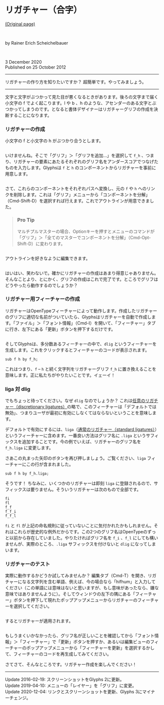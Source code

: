 # リガチャー（合字）

[(Original page)](https://glyphsapp.com/learn/ligatures)  

<br />

by Rainer Erich Scheichelbauer  

<br />

3 December 2020  
Published on 25 October 2012  

********

リガチャーの作り方を知りたいですか？ 超簡単です。やってみましょう。  

********

文字と文字がぶつかって見た目が悪くなるときがあります。後ろの文字まで届く小文字の f でよく起こります。l や b 、h のような、アセンダーのある文字とぶつかってしまうのです。となると書体デザイナーはリガチャーグリフの作成を決断することになります。  

### リガチャーの作成

小文字の f と小文字の h がぶつかり合うとします。  

<img alt="" src="https://glyphsapp.com/media/pages/learn/ligatures/bb452c8657-1605628224/liga-1.png">

いけませんね。そこで「グリフ」＞「グリフを追加...」を選択して `f_h` 、つまり、リガチャーの要素にあたるそれぞれのグリフ名をアンダースコアでつなげたものを入力します。Glyphsは `f` と `h` のコンポーネントからリガチャーを事前に用意します。  

<img alt="" src="https://glyphsapp.com/media/pages/learn/ligatures/69d6031e0e-1605628224/liga-2.png">

さて、これらのコンポーネントをそれぞれパスへ変換し、元の `f` や `h` へのリンクを削除します。これは「グリフ」メニューから「コンポーネントを分解」（Cmd-Shift-D）を選択すれば行えます。これでアウトラインが用意できました。  

> ### Pro Tip
> マルチプルマスターの場合、Optionキーを押すとメニューのコマンドが「グリフ」＞「全てのマスターでコンポーネントを分解」（Cmd-Opt-Shift-D）に変わります。  

<img alt="" src="https://glyphsapp.com/media/pages/learn/ligatures/ac1bc0fae4-1605628224/liga-3.png">

アウトラインを好きなように編集できます。  

<img alt="" src="https://glyphsapp.com/media/pages/learn/ligatures/2515f3c07a-1605628224/liga-4.png">

はいはい、笑わないで。確かにリガチャーの作成はあまり得意じゃありません。そんなことより、とにかく、グリフの作成はこれで完了です。ところでグリフはどうやったら動作するのでしょうか？  

### リガチャー用フィーチャーの作成

リガチャーはOpenTypeフィーチャーによって動作します。作成したリガチャーのグリフに適切な名前がついていたら、Glyphsはリガチャーを自動で作成します。「ファイル」＞「フォント情報」（Cmd-I）を開いて、「フィーチャー」タブに行き、左下にある「更新」ボタンを押下するだけです。  

<img alt="" src="https://glyphsapp.com/media/pages/learn/ligatures/8def759af7-1607121762/features-updated.png">

そしてGlyphsは、多分数あるフィーチャーの中で、`dlig` というフィーチャーを生成します。これをクリックするとフィーチャーのコードが表示されます。  

```features-code
sub f h by f_h;
```

これはつまり、`f` – `h` と続く文字列をリガチャーグリフ `f_h` に置き換えることを意味します。正に私たちがやりたいことです。イェーイ！  

### liga 対 dlig

でもちょっと待ってください。なぜ `dlig` なのでしょうか？ これは[任意のリガチャー（discretionary ligatures）](https://docs.microsoft.com/en-us/typography/opentype/spec/features_ae#dlig)の略で、このフィーチャーは「デフォルトでは無効」、つまりユーザが最初に有効にしなくてはならないということを意味します。  

デフォルトで有効にするには、`liga`（[通常のリガチャー（standard ligatures）](https://docs.microsoft.com/en-us/typography/opentype/spec/features_ko#liga)）というフィーチャーに含めます。一番良い方法はグリフ名に `.liga` というサフィックスを追加することです。今の例でいえば、リガチャーのグリフ名を `f_h.liga` に変更します。  

さあこの丸まった矢印のボタンを再び押しましょう。ご覧ください、`liga` フィーチャーにこの行が含まれました。  

```features-code
sub f h by f_h.liga;
```

そうです！ ちなみに、いくつかのリガチャーは即刻 `liga` に登録されるので、サフィックスは要りません。そういうリガチャーは次のもので全部です。  

```
fi
fl
f_f
f_f_i
f_f_l
```

`fi` と `fl` が上記の命名規則に従っていないことに気付かれたかもしれません。それはこれらが歴史的な例外だからです。この2つのグリフ名はOpenTypeのずっと以前から存在していました。やりたければグリフ名を `f_i` 、`f_l` にしても構いませんが、実際のところ、`.liga` サフィックスを付けないと `dlig` になってしまいます。  

### リガチャーのテスト

実際に動作するかどうか試してみませんか？ 編集タブ（Cmd-T）を開き、リガチャーになる文字列を含む単語、例えば、今の場合なら「hifhum」と入力してください（この単語には意味はないと思いますが、もし意味があったなら、嫌な意味ではありませんように）。そしてウィンドウの左下の隅にある「フィーチャー」ボタンを押下して現れたポップアップメニューからリガチャーのフィーチャーを選択してください。  

<img alt="" src="https://glyphsapp.com/media/pages/learn/ligatures/9f6a439b9a-1607121762/features-menu.png">

するとリガチャーが適用されます。  

<img alt="" src="https://glyphsapp.com/media/pages/learn/ligatures/20d112b386-1605628224/liga-7.gif">

もしうまくいかなかったら、グリフ名が正しいことを確認してから「フォント情報」＞「フィーチャー」で「更新」ボタンを押すか、あるいは編集ビューのフィーチャーのポップアップメニューから「フィーチャーを更新」を選択するかして、フィーチャーのコードを再生成してみてください。  

さてさて、そんなところです。リガチャー作成を楽しんでください！  

********

Update 2016-02-19: スクリーンショットをGlyphs 2に更新。  
Update 2019-04-10: メニューの「レイヤー」を「グリフ」に変更。  
Update 2020-12-04: リンクとスクリーンショットを更新、Glyphs 3にマイナーチェンジ。  
